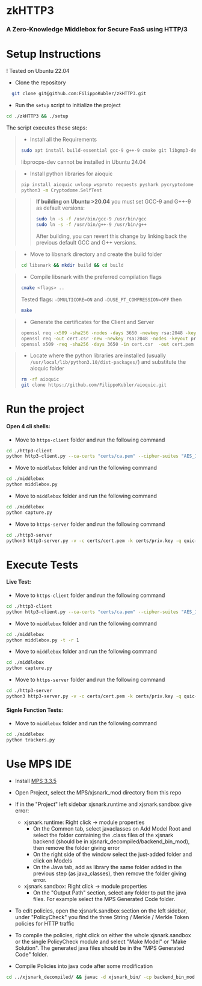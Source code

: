 # zkHTTP3
### A Zero-Knowledge Middlebox for Secure FaaS using HTTP/3

# Setup Instructions
! Tested on Ubuntu 22.04
- Clone the repository
```bash
  git clone git@github.com:FilippoKubler/zkHTTP3.git
```

- Run the ```setup``` script to initialize the project
```bash
cd ./zkHTTP3 && ./setup
```
The script executes these steps:
> - Install all the Requirements
> ```bash
> sudo apt install build-essential gcc-9 g++-9 cmake git libgmp3-dev libprocps-dev python3-markdown libboost-program-options-dev libssl-dev python3 pkg-config python3-pip python-is-python3 tshark openjdk-17-jre-headless apt install openjdk-17-jdk-headless
> ```
> libprocps-dev cannot be installed in Ubuntu 24.04

> - Install python libraries for aioquic
> ```bash
> pip install aioquic uvloop wsproto requests pyshark pycryptodome psutil flask
> python3 -m Cryptodome.SelfTest
> ```

> > **If building on Ubuntu >20.04** you must set GCC-9 and G++-9 as default versions:
> > ```bash
> > sudo ln -s -f /usr/bin/gcc-9 /usr/bin/gcc
> > sudo ln -s -f /usr/bin/g++-9 /usr/bin/g++
> > ```
> > After building, you can revert this change by linking back the previous default GCC and G++ versions.

> - Move to libsnark directory and create the build folder 
> ```bash
> cd libsnark && mkdir build && cd build
> ```

> - Compile libsnark with the preferred compilation flags
> ```bash
> cmake <flags> ..
> ```
> Tested flags: ```-DMULTICORE=ON``` and ```-DUSE_PT_COMPRESSION=OFF```
> then 
> ```bash
> make
> ```

> - Generate the certificates for the Client and Server
> ```bash
> openssl req -x509 -sha256 -nodes -days 3650 -newkey rsa:2048 -keyout ca.key -out ca.pem -subj "/O=http3-client Certificate Authority/"
> openssl req -out cert.csr -new -newkey rsa:2048 -nodes -keyout priv.key -subj "/O=http3-client/"
> openssl x509 -req -sha256 -days 3650 -in cert.csr  -out cert.pem -CA ca.pem -CAkey ca.key -CAcreateserial -extfile <(printf "subjectAltName=DNS:127.0.0.1")
> ```

> - Locate where the python libraries are installed (usually ```/usr/local/lib/python3.10/dist-packages/```) and substitute the aioquic folder
> ```bash
> rm -rf aioquic
> git clone https://github.com/FilippoKubler/aioquic.git
> ```


# Run the project

#### Open 4 cli shells:

- Move to ```https-client``` folder and run the following command
```bash
cd ./http3-client
python http3-client.py --ca-certs "certs/ca.pem" --cipher-suites "AES_128_GCM_SHA256" -l "keys" -q "quic-log" -v -i -k -d HTTP3 https://127.0.0.1:4433/function/figlet
```

- Move to ```middlebox``` folder and run the following command
```bash
cd ./middlebox
python middlebox.py
```

- Move to ```middlebox``` folder and run the following command
```bash
cd ./middlebox
python capture.py
```

- Move to ```https-server``` folder and run the following command
```bash
cd ./http3-server
python3 http3-server.py -v -c certs/cert.pem -k certs/priv.key -q quic-log -l keys
```


# Execute Tests

#### Live Test:

- Move to ```https-client``` folder and run the following command
```bash
cd ./http3-client
python http3-client.py --ca-certs "certs/ca.pem" --cipher-suites "AES_128_GCM_SHA256" -l "keys" -q "quic-log" -t -r 1 -v -i -k -d HTTP3 https://127.0.0.1:4433/function/figlet
```

- Move to ```middlebox``` folder and run the following command
```bash
cd ./middlebox
python middlebox.py -t -r 1
```

- Move to ```middlebox``` folder and run the following command
```bash
cd ./middlebox
python capture.py
```

- Move to ```https-server``` folder and run the following command
```bash
cd ./http3-server
python3 http3-server.py -v -c certs/cert.pem -k certs/priv.key -q quic-log -l keys
```


#### Signle Function Tests:

- Move to ```middlebox``` folder and run the following command
```bash
cd ./middlebox
python trackers.py
```

# Use MPS IDE
- Install [MPS 3.3.5](https://www.jetbrains.com/mps/download/previous.html)
- Open Project, select the MPS/xjsnark_mod directory from this repo
- If in the "Project" left sidebar xjsnark.runtime and xjsnark.sandbox give error:
    - xjsnark.runtime: Right click -> module properties
      - On the Common tab, select javaclasses on Add Model Root and select the folder containing the .class files of the xjsnark backend (should be in xjsnark_decompiled/backend_bin_mod), then remove the folder giving error
      - On the right side of the window select the just-added folder and click on Models
      - On the Java tab, add as library the same folder added in the previous step (as java_classes), then remove the folder giving error.
    - xjsnark.sandbox: Right click -> module properties
      - On the "Output Path" section, select any folder to put the java files. For example select the MPS Generated Code folder.
- To edit policies, open the xjsnark.sandbox section on the left sidebar, under "PolicyCheck" you find the three String / Merkle / Merkle Token policies for HTTP traffic
- To compile the policies, right click on either the whole xjsnark.sandbox or the single PolicyCheck module and select "Make Model" or "Make Solution". The generated java files should be in the "MPS Generated Code" folder.

- Compile Policies into java code after some modification
```bash
cd ../xjsnark_decompiled/ && javac -d xjsnark_bin/ -cp backend_bin_mod:xjsnark_bin/ xjsnark_src/xjsnark/*/*.java
```
